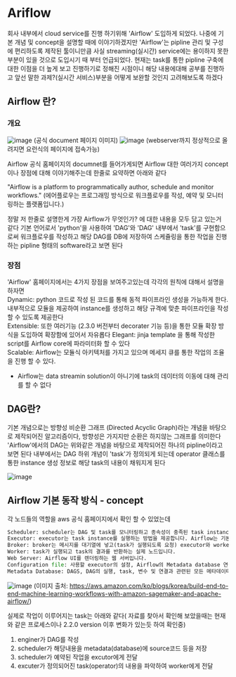 # Ariflow
회사 내부에서 cloud service를 진행 하기위해 'Airflow' 도입하게 되었다. 나중에 기본 개념 및 concept을 설명할 때에 이야기하겠지만 'Airflow'는 pipline 관리 및 구성에 편리하도록 제작된 툴이니만큼 사실 streaming(실시간) service에는 용이하지 못한 부분이 있을 것으로 도입시기 때 부터 언급되었다. 현재는 task를 통한 pipline 구축에 대한 이점을 더 높게 보고 진행하기로 정해진 시점이니 해당 내용에대해 공부를 진행하고 앞선 말한 과제?(실시간 서비스)부분을 어떻게 보완할 것인지 고려해보도록 하겠다


## Airflow 란?
### 개요
![image](https://user-images.githubusercontent.com/65060314/170859360-1481a379-2cb7-47d3-a8a3-673da5ec8064.png)
(공식 document 페이지 이미지)
![image](https://user-images.githubusercontent.com/65060314/170861123-5fc833c3-2f4d-4fd0-a88e-3da111cf339b.png)
(webserver까지 정상적으로 올려지면 요런식의 페이지에 접속가능)

Airflow 공식 홈페이지의 documnet를 들어가게되면 Airflow 대한 여러가지 concept이나 장점에 대해 이야기해주는데 한줄로 요약하면 아래와 같다

"Airflow is a platform to programmatically author, schedule and monitor workflows."
(에어플로우는 프로그래밍 방식으로 워크플로우를 작성, 예약 및 모니터링하는 플랫폼입니다.)

정말 저 한줄로 설명한게 가장 Airflow가 무엇인가? 에 대한 내용을 모두 담고 있는거 같다 기본 언어로서 'python'을 사용하여 'DAG'와 'DAG' 내부에서 'task'를 구현함으로써 워크플로우를 작성하고 해당 DAG를 DB에 저장하여 스케쥴링을 통한 작업을 진행하는 pipline 형태의 software라고 보면 된다 

### 장점
'Airflow' 홈페이지에서는 4가지 장점을 보여주고있는데 각각의 원칙에 대해서 설명을 하자면  
Dynamic: python 코드로 작성 된 코드를 통해 동적 파이프라인 생성을 가능하게 한다. 내부적으로 모듈을 제공하여 instance를 생성하고 해당 규격에 맞춘 파이프라인을 작성할 수 있도록 제공한다  
Extensible: 또한 여러기능 (2.3.0 버전부터 decorater 기능 등)을 통한 모듈 확장 방식을 도입하여 확장함에 있어서 자유롭다 
Elegant: jinja template 을 통해 작성한 script를 Airflow core에 파라미터화 할 수 있다  
Scalable: Airflow는 모듈식 아키텍처를 가지고 있으며 메세지 큐를 통한 작업의 조율을 진행 할 수 있다. 

* Airflow는 data streamin solution이 아니기에 task의 데이터의 이동에 대해 관리를 할 수 없다


## DAG란?
기본 개념으로는 방향성 비순환 그래프 (Directed Acyclic Graph)라는 개념을 바탕으로 제작되어진 알고리즘이다, 방향성은 가지지만 순환은 하지않는 그래프를 의미한다 
'Airflow'에서의 DAG는 위와같은 개념을 바탕으로 제작되어진 하나의 pipline이라고 보면 된다
내부에서는 DAG 하위 개념이 'task'가 정의되게 되는데 operator 클래스를 통한 instance 생성 정보로 해당 task의 내용이 채워지게 된다

![image](https://user-images.githubusercontent.com/65060314/170860430-c891f9e6-b79b-4b19-8c33-a520151c6240.png)


## Airflow 기본 동작 방식 - concept

각 노드들의 역할을 aws 공식 홈페이지에서 확인 할 수 있었는데 

```python
Scheduler: scheduler는 DAG 및 task를 모니터링하고 종속성이 충족된 task instance를 트리거하는 지속적인 서비스입니다. scheduler는 Airflow의 configuration에 정의된 executor를 호출하게 됩니다.
Executor: executor는 task instance를 실행하는 방법을 제공합니다. Airflow는 기본적으로 다른 유형의 executor를 제공하며 Kubernetes executor와 같은 custom executor을 정의할 수 있습니다.
Broker: broker는 메시지를 대기열에 넣고(task가 실행되도록 요청) executor와 worker 간의 커뮤니케이터의 역할을 합니다.
Worker: task가 실행되고 task의 결과를 반환하는 실제 노드입니다.
Web Server: Airflow UI를 렌더링하는 웹 서버입니다.
Configuration file: 사용할 executor의 설정, Airflow의 Metadata database 연결, DAG 및 저장소 위치와 같은 설정을 구성합니다. 동시 실행 및 병렬 처리 제한 등을 정의 할 수도 있습니다.
Metadata Database: DAGS, DAG의 실행, task, 변수 및 연결과 관련된 모든 메타데이터를 저장하는 데이터베이스입니다.
```

![image](https://user-images.githubusercontent.com/65060314/170861167-0cc7ce00-71e8-46e9-a773-824eba482ee3.png)
(이미지 출처: https://aws.amazon.com/ko/blogs/korea/build-end-to-end-machine-learning-workflows-with-amazon-sagemaker-and-apache-airflow/)

실제로 작업이 이루어지는 task는 아래와 같다( 자료를 찾아서 확인해 보았을때는 현재와 같은 프로세스이나 2.2.0 version 이후 변화가 있는듯 하여 확인중)

1. enginer가 DAG를 작성
2. scheduler가 해당내용을 metadata(database)에 source코드 등을 저장
3. scheduler가 예약된 작업을 excutor에게 전달 
4. excuter가 정의되어진 task(operator)의 내용을 파악하여 worker에게 전달


